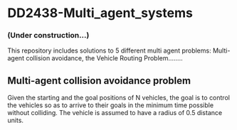# DD2438-Multi_agent_systems 

### (Under construction...)
This repository includes solutions to 5 different multi agent problems: Multi-agent collision avoidance,
the Vehicle Routing Problem........


## Multi-agent collision avoidance problem
Given the starting and the goal positions of N vehicles, the goal is to control the vehicles so as to arrive to their goals
in the minimum time possible without colliding. The vehicle is assumed to have a radius of 0.5 distance units.
